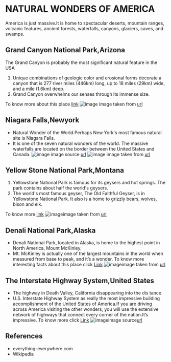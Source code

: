 #                                           NATURAL WONDERS OF AMERICA   
America is just massive.It is home to spectacular deserts, mountain ranges, volcanic features, ancient forests, waterfalls, canyons, glaciers, caves, and swamps.

## Grand Canyon National Park,Arizona
The Grand Canyon is probably the most significant natural feature in the USA
1. Unique combinations of geologic color and erosional forms decorate a canyon that is 277 river miles (446km) long, up to 18 miles (29km) wide, and a mile (1.6km) deep.
2. Grand Canyon overwhelms our senses through its immense size.

 To know more about this place [link](https://www.britannica.com/place/Grand-Canyon-National-Park)
 ![image](https://d36tnp772eyphs.cloudfront.net/blogs/1/2017/02/ana-filipa-neves-2941.jpg)
 image taken from [url](https://photos.smugmug.com/photos/i-QDxCrM3/0/L/i-QDxCrM3-L.jpg)

## Niagara Falls,Newyork
- Natural Wonder of the World.Perhaps New York's most famous natural site is Niagara Falls. 
- It is one of the seven natural wonders of the world. The massive waterfalls are located on the border between the United States and Canada.
![image](https://d36tnp772eyphs.cloudfront.net/blogs/1/2017/02/5683785766_b3ed8327a5_b.jpg)                                           image source [url](https://d36tnp772eyphs.cloudfront.net/blogs/1/2017/02/5683785766_b3ed8327a5_b.jpg)
![image](https://www.visittheusa.com/sites/default/files/styles/hero_m_1300x700/public/images/hero_media_image/2017-03/Niagara%20Falls%20State%20Park_New%20York_20150710GH_0122_Web72DPI.jpg?itok=q3mQRRtZ)
image taken from [url](https://d36tnp772eyphs.cloudfront.net/blogs/1/2017/02/5683785766_b3ed8327a5_b.jpg)

## Yellow Stone National Park,Montana
1. Yellowstone National Park is famous for its geysers and hot springs. The park contains about half the world's geysers.
2. The world's most famous geyser, The Old Faithful Geyser, is in Yellowstone National Park. It also is a home to grizzly bears, wolves, bison and elk.

To know more [link](https://www.doi.gov/blog/7-things-you-didnt-know-about-yellowstone-national-park)
![image](https://www.doi.gov/sites/doi.gov/files/uploads/YellowstoneNPNataliaOrniaSTECropped.jpg)image taken from [url](
 https://www.doi.gov/sites/doi.gov/files/uploads/YellowstoneNPNataliaOrniaSTECropped.jpg)
 
## Denali National Park,Alaska
- Denali National Park, located in Alaska, is home to the highest point in North America, Mount McKinley.
- Mt. McKinley is actually one of the largest mountains in the world when measured from base to peak, and it’s a wonder.
  To know more interesting facts about this place click [Link](https://www.onlyinyourstate.com/alaska/facts-denali-national-park-ak/)
  ![image](https://photos.smugmug.com/photos/i-zVdDDzF/0/L/i-zVdDDzF-L.jpg)image taken from [url]( https://photos.smugmug.com/photos/i-zVdDDzF/0/L/i-zVdDDzF-L.jpg)

## The Interstate Highway System,United States
- The highway in Death Valley, California disappearing into the dis tance.
- U.S. Interstate Highway System as really the most impressive building accomplishment of the United States of America.If you are driving   across America visiting the other wonders, you will use the extensive network of highways that connect every corner of the nation.It’s     impressive.
  To know more click [Link](https://www.history.com/topics/us-states/interstate-highway-system)
  ![image](https://photos.smugmug.com/photos/i-WrCkdL9/0/L/i-WrCkdL9-L.jpg)image source[url](https://photos.smugmug.com/photos/i-WrCkdL9/0/L/i-WrCkdL9-L.jpg)
  
## References
- everything-everywhere.com
- Wikipedia
  
